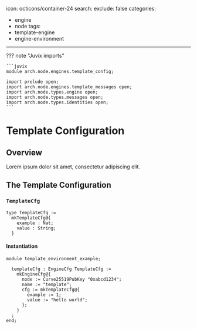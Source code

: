 icon: octicons/container-24
search:
  exclude: false
categories:
- engine
- node
tags:
- template-engine
- engine-environment
---

??? note "Juvix imports"

    ```juvix
    module arch.node.engines.template_config;

    import prelude open;
    import arch.node.engines.template_messages open;
    import arch.node.types.engine open;
    import arch.node.types.messages open;
    import arch.node.types.identities open;
    ```

# Template Configuration

## Overview

Lorem ipsum dolor sit amet, consectetur adipiscing elit.

## The Template Configuration

### `TemplateCfg`

<!-- --8<-- [start:TemplateCfg] -->
```juvix
type TemplateCfg :=
  mkTemplateCfg@{
    example : Nat;
    value : String;
  }
```
<!-- --8<-- [end:TemplateCfg] -->

#### Instantiation

<!-- --8<-- [start:templateCfg] -->
```juvix extract-module-statements
module template_environment_example;

  templateCfg : EngineCfg TemplateCfg :=
    mkEngineCfg@{
      node := Curve25519PubKey "0xabcd1234";
      name := "template";
      cfg := mkTemplateCfg@{
        example := 1;
        value := "hello world";
      };
    }
  ;
end;
```
<!-- --8<-- [end:templateCfg] -->
